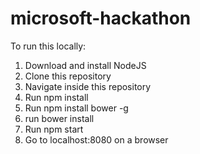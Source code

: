 # microsoft-hackathon

To run this locally:

1. Download and install NodeJS
2. Clone this repository
3. Navigate inside this repository
4. Run npm install
5. Run npm install bower -g
6. run bower install
7. Run npm start
8. Go to localhost:8080 on a browser
